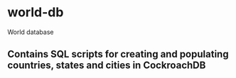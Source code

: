 # world-db
World database


## Contains SQL scripts for creating and populating countries, states and cities in CockroachDB
